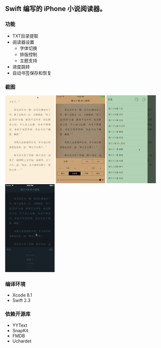 ## Swift 编写的 iPhone 小说阅读器。

### 功能
- TXT目录提取
- 阅读器设置
    + 字体切换
    + 排版控制
    + 主题支持
- 进度跳转
- 自动书签保存和恢复

### 截图
![nr1](./Snapshots/nr1.png) ![nr2](./Snapshots/nr2.png) ![nr3](./Snapshots/nr3.png) ![nr4](./Snapshots/nr4.png)

### 编译环境
- Xcode 8.1
- Swift 2.3

### 依赖开源库
- YYText
- SnapKit
- FMDB
- Uchardet

